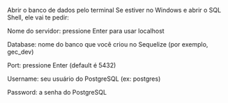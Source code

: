 Abrir o banco de dados pelo terminal
Se estiver no Windows e abrir o SQL Shell, ele vai te pedir:

Nome do servidor: pressione Enter para usar localhost

Database: nome do banco que você criou no Sequelize (por exemplo, gec_dev)

Port: pressione Enter (default é 5432)

Username: seu usuário do PostgreSQL (ex: postgres)

Password: a senha do PostgreSQL